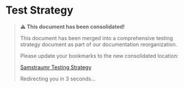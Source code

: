<!-- 
Copyright (c) 2025 [Eric C. Mumford (@heymumford)](https://github.com/heymumford), Gemini Deep Research, Claude 3.7.
-->

# Test Strategy

> **⚠️ This document has been consolidated!**
>
> This document has been merged into a comprehensive testing strategy document as part of our documentation reorganization.
>
> Please update your bookmarks to the new consolidated location:
>
> [Samstraumr Testing Strategy](testing-strategy.md)
>
> Redirecting you in 3 seconds...
